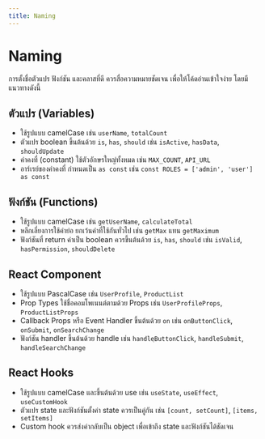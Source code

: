 ```yaml
---
title: Naming
---
```


# Naming

การตั้งชื่อตัวแปร ฟังก์ชัน และคลาสที่ดี ควรสื่อความหมายชัดเจน เพื่อให้โค้ดอ่านเข้าใจง่าย โดยมีแนวทางดังนี้

## ตัวแปร (Variables)

- ใช้รูปแบบ camelCase เช่น `userName`, `totalCount`
- ตัวแปร boolean ขึ้นต้นด้วย `is`, `has`, `should` เช่น `isActive`, `hasData`, `shouldUpdate`
- ค่าคงที่ (constant) ใช้ตัวอักษรใหญ่ทั้งหมด เช่น `MAX_COUNT`, `API_URL`
- อาร์เรย์ของค่าคงที่ กำหนดเป็น `as const` เช่น `const ROLES = ['admin', 'user'] as const`

## ฟังก์ชัน (Functions)

- ใช้รูปแบบ camelCase เช่น `getUserName`, `calculateTotal`
- หลีกเลี่ยงการใช้คำย่อ ยกเว้นคำที่ใช้กันทั่วไป เช่น `getMax` แทน `getMaximum`
- ฟังก์ชันที่ return ค่าเป็น boolean ควรขึ้นต้นด้วย `is`, `has`, `should` เช่น `isValid`, `hasPermission`, `shouldDelete`

## React Component

- ใช้รูปแบบ PascalCase เช่น `UserProfile`, `ProductList`
- Prop Types ใช้ชื่อคอมโพเนนต์ตามด้วย Props เช่น `UserProfileProps`, `ProductListProps`
- Callback Props หรือ Event Handler ขึ้นต้นด้วย `on` เช่น `onButtonClick`, `onSubmit`, `onSearchChange`
- ฟังก์ชัน handler ขึ้นต้นด้วย handle เช่น `handleฺButtonClick`, `handleSubmit`, `handleSearchChange`

## React Hooks

- ใช้รูปแบบ camelCase และขึ้นต้นด้วย use เช่น `useState`, `useEffect`, `useCustomHook`
- ตัวแปร state และฟังก์ชันตั้งค่า state ควรเป็นคู่กัน เช่น `[count, setCount]`, `[items, setItems]`
- Custom hook ควรส่งค่ากลับเป็น object เพื่อเข้าถึง state และฟังก์ชันได้ชัดเจน
